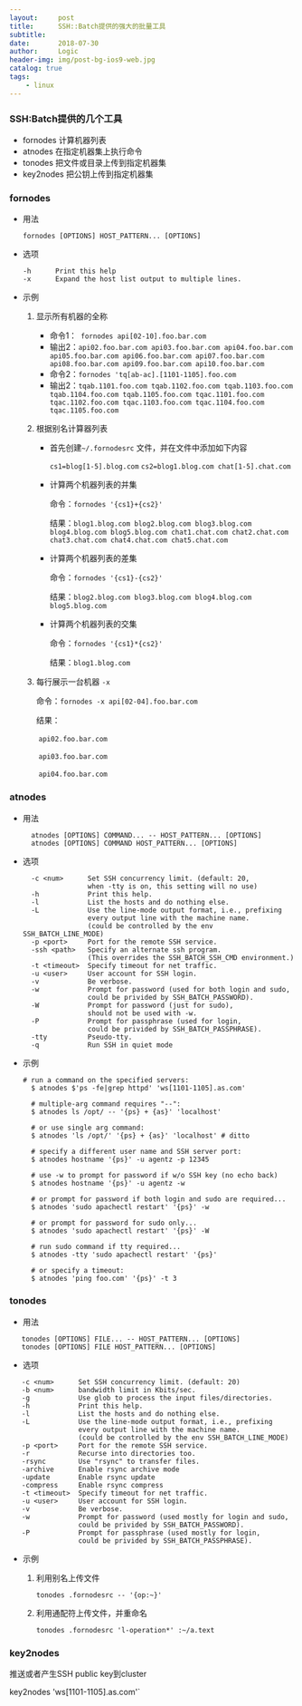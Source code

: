 ```yaml
---
layout:     post
title:      SSH::Batch提供的强大的批量工具
subtitle:   
date:       2018-07-30
author:     Logic
header-img: img/post-bg-ios9-web.jpg
catalog: true
tags:
    - linux
---
```


### SSH:Batch提供的几个工具
- fornodes 计算机器列表
- atnodes 在指定机器集上执行命令
- tonodes 把文件或目录上传到指定机器集
- key2nodes 把公钥上传到指定机器集

### fornodes
- 用法
  ``` shell
  fornodes [OPTIONS] HOST_PATTERN... [OPTIONS]
  ```

- 选项
  ```shell
  -h      Print this help
  -x      Expand the host list output to multiple lines.
  ```

- 示例

  1. 显示所有机器的全称

     - 命令1：` fornodes api[02-10].foo.bar.com`
     - 输出2：`api02.foo.bar.com api03.foo.bar.com api04.foo.bar.com api05.foo.bar.com api06.foo.bar.com api07.foo.bar.com api08.foo.bar.com api09.foo.bar.com api10.foo.bar.com`
     - 命令2：`fornodes 'tq[ab-ac].[1101-1105].foo.com`
     - 输出2：`tqab.1101.foo.com tqab.1102.foo.com tqab.1103.foo.com tqab.1104.foo.com tqab.1105.foo.com tqac.1101.foo.com tqac.1102.foo.com tqac.1103.foo.com tqac.1104.foo.com tqac.1105.foo.com`

  2. 根据别名计算器列表

     - 首先创建`~/.fornodesrc` 文件，并在文件中添加如下内容

       `cs1=blog[1-5].blog.com`
       `cs2=blog1.blog.com chat[1-5].chat.com`

     - 计算两个机器列表的并集

       命令：`fornodes '{cs1}+{cs2}'`

       结果：`blog1.blog.com blog2.blog.com blog3.blog.com blog4.blog.com blog5.blog.com chat1.chat.com chat2.chat.com chat3.chat.com chat4.chat.com chat5.chat.com`

     - 计算两个机器列表的差集

       命令：`fornodes '{cs1}-{cs2}'`

       结果：`blog2.blog.com blog3.blog.com blog4.blog.com blog5.blog.com`

     - 计算两个机器列表的交集

       命令：`fornodes '{cs1}*{cs2}'`

       结果：`blog1.blog.com`

  3. 每行展示一台机器 `-x`

     命令：`fornodes -x api[02-04].foo.bar.com`

     结果：

     ​	`api02.foo.bar.com`

     ​	`api03.foo.bar.com`

     ​	`api04.foo.bar.com`

### atnodes 

- 用法
  ``` shell
    atnodes [OPTIONS] COMMAND... -- HOST_PATTERN... [OPTIONS]
    atnodes [OPTIONS] COMMAND HOST_PATTERN... [OPTIONS]
  ```

- 选项
  ``` shell
    -c <num>      Set SSH concurrency limit. (default: 20,
                  when -tty is on, this setting will no use)
    -h            Print this help.
    -l            List the hosts and do nothing else.
    -L            Use the line-mode output format, i.e., prefixing
                  every output line with the machine name.
                  (could be controlled by the env SSH_BATCH_LINE_MODE)
    -p <port>     Port for the remote SSH service.
    -ssh <path>   Specify an alternate ssh program.
                  (This overrides the SSH_BATCH_SSH_CMD environment.)
    -t <timeout>  Specify timeout for net traffic.
    -u <user>     User account for SSH login.
    -v            Be verbose.
    -w            Prompt for password (used for both login and sudo,
                  could be privided by SSH_BATCH_PASSWORD).
    -W            Prompt for password (just for sudo),
                  should not be used with -w.
    -P            Prompt for passphrase (used for login,
                  could be privided by SSH_BATCH_PASSPHRASE).
    -tty          Pseudo-tty.
    -q            Run SSH in quiet mode
  ```

- 示例

  ```shell
  # run a command on the specified servers:
    $ atnodes $'ps -fe|grep httpd' 'ws[1101-1105].as.com'

    # multiple-arg command requires "--":
    $ atnodes ls /opt/ -- '{ps} + {as}' 'localhost'

    # or use single arg command:
    $ atnodes 'ls /opt/' '{ps} + {as}' 'localhost' # ditto

    # specify a different user name and SSH server port:
    $ atnodes hostname '{ps}' -u agentz -p 12345

    # use -w to prompt for password if w/o SSH key (no echo back)
    $ atnodes hostname '{ps}' -u agentz -w

    # or prompt for password if both login and sudo are required...
    $ atnodes 'sudo apachectl restart' '{ps}' -w

    # or prompt for password for sudo only...
    $ atnodes 'sudo apachectl restart' '{ps}' -W

    # run sudo command if tty required...
    $ atnodes -tty 'sudo apachectl restart' '{ps}'

    # or specify a timeout:
    $ atnodes 'ping foo.com' '{ps}' -t 3
  ```
### tonodes
- 用法
 ```shell
    tonodes [OPTIONS] FILE... -- HOST_PATTERN... [OPTIONS]
    tonodes [OPTIONS] FILE HOST_PATTERN... [OPTIONS]
 ```
- 选项
 ```shell
    -c <num>      Set SSH concurrency limit. (default: 20)
    -b <num>      bandwidth limit in Kbits/sec.
    -g            Use glob to process the input files/directories.
    -h            Print this help.
    -l            List the hosts and do nothing else.
    -L            Use the line-mode output format, i.e., prefixing
                  every output line with the machine name.
                  (could be controlled by the env SSH_BATCH_LINE_MODE)
    -p <port>     Port for the remote SSH service.
    -r            Recurse into directories too.
    -rsync        Use "rsync" to transfer files.
    -archive      Enable rsync archive mode
    -update       Enable rsync update
    -compress     Enable rsync compress
    -t <timeout>  Specify timeout for net traffic.
    -u <user>     User account for SSH login.
    -v            Be verbose.
    -w            Prompt for password (used mostly for login and sudo,
                  could be privided by SSH_BATCH_PASSWORD).
    -P            Prompt for passphrase (used mostly for login,
                  could be privided by SSH_BATCH_PASSPHRASE).
 ```
- 示例

  1. 利用别名上传文件

     `tonodes .fornodesrc -- '{op:~}'`

  2. 利用通配符上传文件，并重命名

     `tonodes .fornodesrc 'l-operation*' :~/a.text`

### key2nodes

推送或者产生SSH public key到cluster

key2nodes 'ws[1101-1105].as.com'`